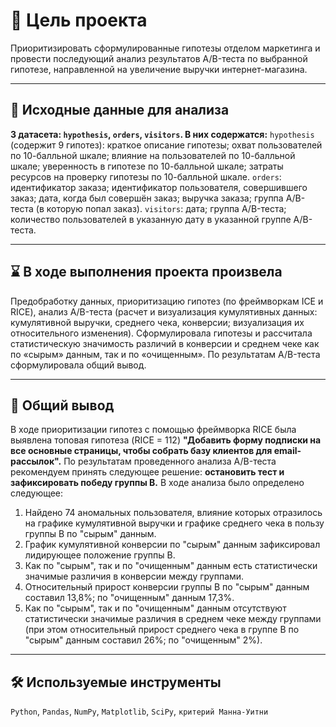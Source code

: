 # 🎯 Цель проекта
Приоритизировать сформулированные гипотезы отделом маркетинга и провести последующий анализ результатов А/B-теста по выбранной гипотезе, направленной на увеличение выручки интернет-магазина.
<hr>

## 📂 Исходные данные для анализа
**3 датасета: `hypothesis`, `orders`, `visitors`. В них содержатся:**
`hypothesis` (содержит 9 гипотез): краткое описание гипотезы; охват пользователей по 10-балльной шкале; влияние на пользователей по 10-балльной шкале; уверенность в гипотезе по 10-балльной шкале; затраты ресурсов на проверку гипотезы по 10-балльной шкале.
`orders`: идентификатор заказа; идентификатор пользователя, совершившего заказ; дата, когда был совершён заказ; выручка заказа; группа A/B-теста (в которую попал заказ).
`visitors`: дата; группа A/B-теста; количество пользователей в указанную дату в указанной группе A/B-теста.
<hr>

## ⌛ В ходе выполнения проекта произвела
Предобработку данных, приоритизацию гипотез (по фреймворкам ICE и RICE), анализ A/B-теста (расчет и визуализация кумулятивных данных: кумулятивной выручки, среднего чека, конверсии; визуализация их относительного изменения). Сформулировала гипотезы и рассчитала статистическую значимость различий в конверсии и среднем чеке как по «сырым» данным, так и по «очищенным». По результатам A/B-теста сформулировала общий вывод.
<hr>

## 📃 Общий вывод
В ходе приоритизации гипотез с помощью фреймворка RICE была выявлена топовая гипотеза (RICE = 112) **"Добавить форму подписки на все основные страницы, чтобы собрать базу клиентов для email-рассылок".**
 По результатам проведенного анализа А/B-теста рекомендуем принять следующее решение: **остановить тест и зафиксировать победу группы B.**
В ходе анализа было определено следующее:
1) Найдено 74 аномальных пользователя, влияние которых отразилось на графике кумулятивной выручки и графике среднего чека в пользу группы B по "сырым" данным.
2) График кумулятивной конверсии по "сырым" данным зафиксировал лидирующее положение группы B.
3) Как по "сырым", так и по "очищенным" данным есть статистически значимые различия в конверсии между группами.
4) Относительный прирост конверсии группы B по "сырым" данным составил 13,8%; по "очищенным" данным 17,3%.
5) Как по "сырым", так и по "очищенным" данным отсутствуют статистически значимые различия в среднем чеке между группами (при этом относительный прирост среднего чека в группе B по "сырым" данным составил 26%; по "очищенным" 2%).
<hr>

## 🛠️ Используемые инструменты
`Python`, `Pandas`, `NumPy`, `Matplotlib`, `SciPy`, `критерий Манна-Уитни`
